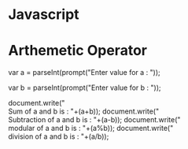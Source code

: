 # Javascript

# Arthemetic Operator

var a = parseInt(prompt("Enter value for a : "));

var b = parseInt(prompt("Enter value for b : "));

document.write("<br>Sum of a and b is : "+(a+b));
document.write("<br>Subtraction of a and b is : "+(a-b));
document.write("<br>modular of a and b is : "+(a%b));
document.write("<br>division of a and b is : "+(a/b));
     
